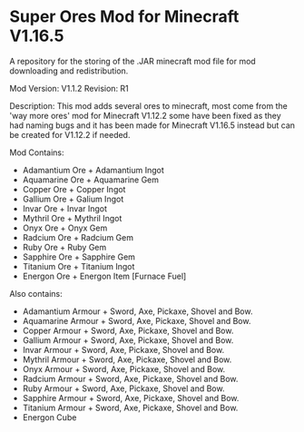 # Super Ores Mod for Minecraft V1.16.5
A repository for the storing of the .JAR minecraft mod file for mod downloading and redistribution.


Mod Version: V1.1.2 Revision: R1

Description: This mod adds several ores to minecraft, most come from the 'way more ores' mod for Minecraft V1.12.2 some have been fixed as they had naming bugs and it has been made for Minecraft V1.16.5 instead but can be created for V1.12.2 if needed.

Mod Contains:
- Adamantium Ore + Adamantium Ingot
- Aquamarine Ore + Aquamarine Gem
- Copper Ore + Copper Ingot
- Gallium Ore + Galium Ingot
- Invar Ore + Invar Ingot
- Mythril Ore + Mythril Ingot
- Onyx Ore + Onyx Gem
- Radcium Ore + Radcium Gem
- Ruby Ore + Ruby Gem
- Sapphire Ore + Sapphire Gem
- Titanium Ore + Titanium Ingot
- Energon Ore + Energon Item [Furnace Fuel]

Also contains:
- Adamantium Armour + Sword, Axe, Pickaxe, Shovel and Bow.
- Aquamarine Armour + Sword, Axe, Pickaxe, Shovel and Bow.
- Copper Armour + Sword, Axe, Pickaxe, Shovel and Bow.
- Gallium Armour + Sword, Axe, Pickaxe, Shovel and Bow.
- Invar Armour + Sword, Axe, Pickaxe, Shovel and Bow.
- Mythril Armour + Sword, Axe, Pickaxe, Shovel and Bow.
- Onyx Armour + Sword, Axe, Pickaxe, Shovel and Bow.
- Radcium Armour + Sword, Axe, Pickaxe, Shovel and Bow.
- Ruby Armour + Sword, Axe, Pickaxe, Shovel and Bow.
- Sapphire Armour + Sword, Axe, Pickaxe, Shovel and Bow.
- Titanium Armour + Sword, Axe, Pickaxe, Shovel and Bow.
- Energon Cube
